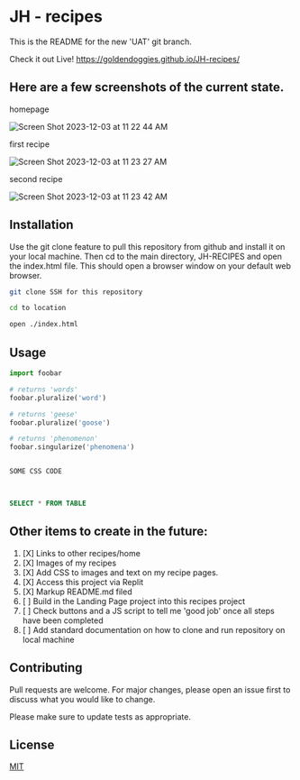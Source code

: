 
# JH - recipes

This is the README for the new 'UAT' git branch.


Check it out Live!
https://goldendoggies.github.io/JH-recipes/


## Here are a few screenshots of the current state.

homepage

![Screen Shot 2023-12-03 at 11 22 44 AM](https://github.com/goldendoggies/JH-recipes/assets/95260164/bcd3b31e-307f-431d-b5fc-fe160e07be7d)

first recipe

![Screen Shot 2023-12-03 at 11 23 27 AM](https://github.com/goldendoggies/JH-recipes/assets/95260164/557dcab6-c8c3-4dd5-9278-4cf6969f94b2)

second recipe

![Screen Shot 2023-12-03 at 11 23 42 AM](https://github.com/goldendoggies/JH-recipes/assets/95260164/76eb5320-3a41-4496-ae09-c322cb919e88)


## Installation

Use the git clone feature to pull this repository from github and install it on your local machine. Then cd to the main directory, JH-RECIPES and open the index.html file. This should open a browser window on your default web browser.

```bash
git clone SSH for this repository

cd to location

open ./index.html

```

## Usage

```python
import foobar

# returns 'words'
foobar.pluralize('word')

# returns 'geese'
foobar.pluralize('goose')

# returns 'phenomenon'
foobar.singularize('phenomena')
```

```CSS

SOME CSS CODE 



```

```SQL

SELECT * FROM TABLE

```


##  Other items to create in the future:

1. [X] Links to other recipes/home
2. [X] Images of my recipes
3. [X] Add CSS to images and text on my recipe pages.
4. [X] Access this project via Replit
5. [X] Markup README.md filed
6. [ ] Build in the Landing Page project into this recipes project
7. [ ] Check buttons and a JS script to tell me 'good job' once all steps have been  completed
8. [ ] Add standard documentation on how to clone and run repository on local machine



## Contributing

Pull requests are welcome. For major changes, please open an issue first
to discuss what you would like to change.

Please make sure to update tests as appropriate.

## License

[MIT](https://choosealicense.com/licenses/mit/)
